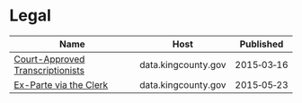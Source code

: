 # Legal

Name | Host | Published
---- | ---- | ---------
[Court-Approved Transcriptionists](../datasets/bdjj-5xue.md) | data.kingcounty.gov | 2015&#x2011;03&#x2011;16
[Ex-Parte via the Clerk](../datasets/sem2-idbn.md) | data.kingcounty.gov | 2015&#x2011;05&#x2011;23

